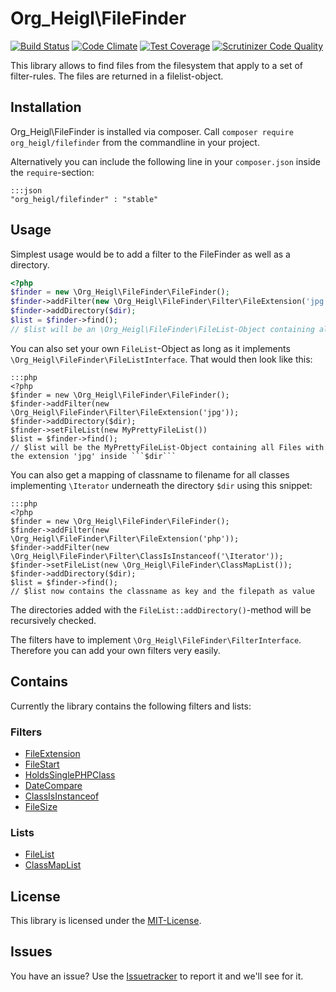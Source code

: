 # Org_Heigl\FileFinder

[![Build Status](https://travis-ci.org/heiglandreas/OrgHeiglFileFinder.svg?branch=master)](https://travis-ci.org/heiglandreas/OrgHeiglFileFinder)
[![Code Climate](https://codeclimate.com/github/heiglandreas/OrgHeiglFileFinder/badges/gpa.svg)](https://codeclimate.com/github/heiglandreas/OrgHeiglFileFinder)
[![Test Coverage](https://codeclimate.com/github/heiglandreas/OrgHeiglFileFinder/badges/coverage.svg)](https://codeclimate.com/github/heiglandreas/OrgHeiglFileFinder)
[![Scrutinizer Code Quality](https://scrutinizer-ci.com/g/heiglandreas/OrgHeiglFileFinder/badges/quality-score.png?b=master)](https://scrutinizer-ci.com/g/heiglandreas/OrgHeiglFileFinder/?branch=master)

This library allows to find files from the filesystem that apply to a set of filter-rules. The files are returned in a filelist-object.

## Installation

Org_Heigl\FileFinder is installed via composer. Call ```composer require org_heigl/filefinder``` from the commandline in your project.

Alternatively you can include the following line in your ```composer.json``` inside the ```require```-section:

    :::json
    "org_heigl/filefinder" : "stable"

## Usage

Simplest usage would be to add a filter to the FileFinder as well as a directory.

```php
<?php
$finder = new \Org_Heigl\FileFinder\FileFinder();
$finder->addFilter(new \Org_Heigl\FileFinder\Filter\FileExtension('jpg'));
$finder->addDirectory($dir);
$list = $finder->find();
// $list will be an \Org_Heigl\FileFinder\FileList-Object containing all Files with the extension 'jpg' inside $dir
```

You can also set your own ```FileList```-Object as long as it implements
```\Org_Heigl\FileFinder\FileListInterface```. That would then look like this:

    :::php
    <?php
    $finder = new \Org_Heigl\FileFinder\FileFinder();
    $finder->addFilter(new \Org_Heigl\FileFinder\Filter\FileExtension('jpg'));
    $finder->addDirectory($dir);
    $finder->setFileList(new MyPrettyFileList())
    $list = $finder->find();
    // $list will be the MyPrettyFileList-Object containing all Files with the extension 'jpg' inside ```$dir```

You can also get a mapping of classname to filename for all classes implementing ```\Iterator``` underneath the directory ```$dir``` using this snippet:

    :::php
    <?php
    $finder = new \Org_Heigl\FileFinder\FileFinder();
    $finder->addFilter(new \Org_Heigl\FileFinder\Filter\FileExtension('php'));
    $finder->addFilter(new \Org_Heigl\FileFinder\Filter\ClassIsInstanceof('\Iterator'));
    $finder->setFileList(new \Org_Heigl\FileFinder\ClassMapList());
    $finder->addDirectory($dir);
    $list = $finder->find();
    // $list now contains the classname as key and the filepath as value

The directories added with the ```FileList::addDirectory()```-method will be recursively checked.

The filters have to implement ```\Org_Heigl\FileFinder\FilterInterface```. Therefore you can add your own filters very easily.

## Contains

Currently the library contains the following filters and lists:

### Filters

* [FileExtension](filters/fileExtension.md)
* [FileStart](filters/fileStart.md)
* [HoldsSinglePHPClass](filters/holdsSinglePHPClass.md)
* [DateCompare](filters/dateCompare.md)
* [ClassIsInstanceof](filters/classIsInstanceOf.md)
* [FileSize](filters/fileSize.md)

### Lists

* [FileList]( lists/fileList.md)
* [ClassMapList](lists/classMapList.md)

## License

This library is licensed under the [MIT-License](http://opensource.org/licenses/MIT).

## Issues

You have an issue? Use the [Issuetracker](https://github.com/heiglandreas/OrgHeiglFileFinder/issues) to report it and we'll see for it.